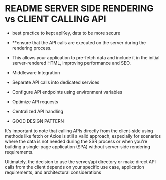 # README SERVER SIDE RENDERING vs CLIENT CALLING API

- best practice to kept apiKey, data to be more secure

- \*\*ensure that the API calls are executed on the server during the rendering process.

- This allows your application to pre-fetch data and include it in the initial server-rendered HTML, improving performance and SEO.

- Middleware Integration

- Separate API calls into dedicated services

- Configure API endpoints using environment variables

- Optimize API requests

- Centralized API handling

- GOOD DESIGN PATTERN

It's important to note that calling APIs directly from the client-side using methods like fetch or Axios is still a valid approach, especially for scenarios where the data is not needed during the SSR process or when you're building a single-page application (SPA) without server-side rendering requirements.

Ultimately, the decision to use the server/api directory or make direct API calls from the client depends on your specific use case, application requirements, and architectural considerations
